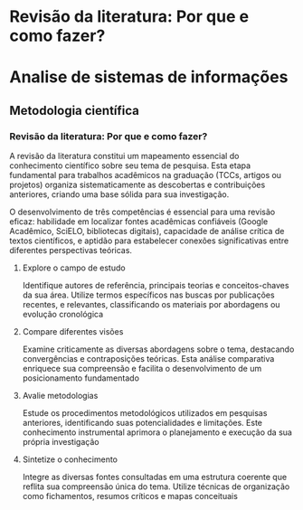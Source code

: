 # Revisão da literatura: Por que e como fazer?

# Analise de sistemas de informações
## Metodologia científica
### Revisão da literatura: Por que e como fazer?

A revisão da literatura constitui um mapeamento essencial do conhecimento científico sobre seu tema de pesquisa. Esta etapa fundamental para trabalhos acadêmicos na graduação (TCCs, artigos ou projetos) organiza sistematicamente as descobertas e contribuições anteriores, criando uma base sólida para sua investigação.

O desenvolvimento de três competências é essencial para uma revisão eficaz: habilidade em localizar fontes acadêmicas confiáveis (Google Acadêmico, SciELO, bibliotecas digitais), capacidade de análise crítica de textos científicos, e aptidão para estabelecer conexões significativas entre diferentes perspectivas teóricas.

1. Explore o campo de estudo

    Identifique autores de referência, principais teorias e conceitos-chaves da sua área. Utilize termos específicos nas buscas por publicações recentes, e relevantes, classificando os materiais por abordagens ou evolução cronológica

2. Compare diferentes visões

    Examine criticamente as diversas abordagens sobre o tema, destacando convergências e contraposições teóricas. Esta análise comparativa enriquece sua compreensão e facilita o desenvolvimento de um posicionamento fundamentado

3. Avalie metodologias

    Estude os procedimentos metodológicos utilizados em pesquisas anteriores, identificando suas potencialidades e limitações. Este conhecimento instrumental aprimora o planejamento e execução da sua própria investigação

4. Sintetize o conhecimento

    Integre as diversas fontes consultadas em uma estrutura coerente que reflita sua compreensão única do tema. Utilize técnicas de organização como fichamentos, resumos críticos e mapas conceituais